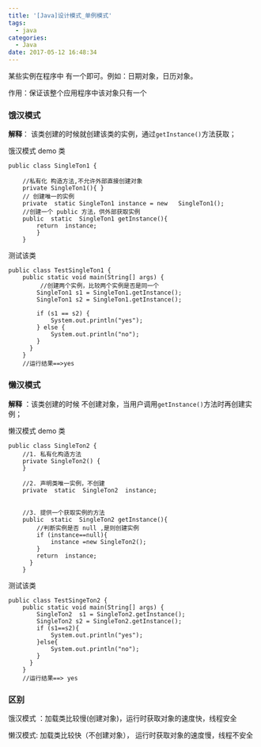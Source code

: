 ```yaml
---
title: '[Java]设计模式_单例模式'
tags:
  - java
categories:
  - Java
date: 2017-05-12 16:48:34
---
```



某些实例在程序中 有一个即可。例如：日期对象，日历对象。

作用：保证该整个应用程序中该对象只有一个


### 饿汉模式

**解释**： 该类创建的时候就创建该类的实例，通过`getInstance()`方法获取；

饿汉模式 demo 类

```
public class SingleTon1 {

	//私有化 构造方法,不允许外部直接创建对象
	private SingleTon1(){ }
    // 创建唯一的实例
	private  static SingleTon1 instance = new   SingleTon1();
    //创建一个 public 方法，供外部获取实例
    public  static  SingleTon1 getInstance(){
        return  instance;
        }
	}
```


测试该类

```
public class TestSingleTon1 {
    public static void main(String[] args) {
         //创建两个实例，比较两个实例是否是同一个
        SingleTon1 s1 = SingleTon1.getInstance();
        SingleTon1 s2 = SingleTon1.getInstance();

        if (s1 == s2) {
            System.out.println("yes");
        } else {
            System.out.println("no");
        }
      }
	}
	//运行结果==>yes
```


### 懒汉模式

**解释** ：该类创建的时候 不创建对象，当用户调用`getInstance()`方法时再创建实例；

懒汉模式 demo 类

```
public class SingleTon2 {
    //1. 私有化构造方法
    private SingleTon2() {
    }

    //2. 声明类唯一实例，不创建
    private  static  SingleTon2  instance;


    //3. 提供一个获取实例的方法
    public  static  SingleTon2 getInstance(){
        //判断实例是否 null ,是则创建实例
        if (instance==null){
            instance =new SingleTon2();
        }
        return  instance;
      }
	}
```

测试该类

```
public class TestSingeTon2 {
    public static void main(String[] args) {
        SingleTon2  s1 = SingleTon2.getInstance();
        SingleTon2 s2 = SingleTon2.getInstance();
        if (s1==s2){
            System.out.println("yes");
        }else{
            System.out.println("no");
        }
      }
	}
	//运行结果==> yes
```

### 区别


饿汉模式 ：加载类比较慢(创建对象)，运行时获取对象的速度快，线程安全

懒汉模式: 加载类比较快（不创建对象）， 运行时获取对象的速度慢，线程不安全
